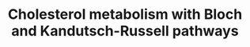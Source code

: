 ---
annotations:
- id: PW:0000454
  parent: classic metabolic pathway
  type: Pathway Ontology
  value: cholesterol biosynthetic pathway
- id: PW:0001304
  parent: classic metabolic pathway
  type: Pathway Ontology
  value: cholesterol metabolic pathway
- id: PW:0000959
  parent: signaling pathway
  type: Pathway Ontology
  value: lipid signaling pathway
authors:
- DeSl
- Eweitz
- Khanspers
communities:
- Lipids
- MetaKids
description: New PW, homology converted
last-edited: 2023-01-18
ndex: 9a7fd629-8b6c-11eb-9e72-0ac135e8bacf
organisms:
- Homo sapiens
redirect_from:
- /index.php/Pathway:WP4718
- /instance/WP4718
- /instance/WP4718_r124755
revision: r124755
schema-jsonld:
- '@context': https://schema.org/
  '@id': https://wikipathways.github.io/pathways/WP4718.html
  '@type': Dataset
  creator:
    '@type': Organization
    name: WikiPathways
  description: New PW, homology converted
  keywords:
  - 14-demethyl-lanosterol
  - 24,25-dihydrolanosterol
  - 24,25-epoxycholesterol
  - 24S-hydroxycholesterol
  - 25-hydroxycholesterol
  - 27-hydroxycholesterol
  - 32-hydroxylanosterol
  - 4,4-dimethylcholest-8-enol
  - 4,4-dimethylcholesta-5,8,24-trienol
  - 4-alpha-methyl-cholest-8-enone
  - 4-alpha-methylcholest-8-enol
  - 4-methyl zymostenol
  - 4beta-hydroxycholesterol
  - 7-dehdrocholesterol
  - 7-dehydodesmosterol
  - 7-oxocholesterol
  - 7alpha-hydroxycholesterol
  - 9Z-palmitoleic acid
  - ABCA1
  - ABCG1
  - ACAT2
  - ACOT2
  - ACSL1
  - ACSL3
  - ACSL4
  - Acetoacetyl-CoA
  - Acetyl-CoA
  - Acyl-CoA
  - CE(16:1)
  - CE(18:1)
  - CH25H
  - CYP27A1
  - CYP46A1
  - CYP51A1
  - Cholestadienol
  - Cholestenone
  - Cholesterol
  - Cholesteryl esters (CE)
  - DHCR24
  - DHCR7
  - Desmosterol
  - Diepoxy-squalene
  - Dimethylallyl-PP
  - EBP
  - ELOVL2
  - ELOVL3
  - ELOVL4
  - ELOVL5
  - FADS1
  - FADS2
  - FASN
  - FDFT1
  - FDPS
  - FF-MAS
  - Farnesyl-PP
  - GGPS1
  - Geranyl-PP
  - HMG-CoA
  - HMGCR
  - HMGCS1
  - HMGCS2
  - HSD17B7
  - IDI1
  - Isopentenyl-PP
  - LBR
  - LSS
  - Lanosterol
  - Lathosterol
  - MSMO1
  - MVD
  - MVK
  - MYLIP
  - Mevalonate-5-P
  - Mevalonate-5-PP
  - Mevalonic acid
  - NR1H2
  - NR1H3
  - NSDHL
  - Oleic acid
  - PMVK
  - PreSqualene
  - SC5D
  - SCD
  - SOAT1
  - SOAT2
  - SQLE
  - SREBF1
  - SREBF2
  - Squalene
  - Squalene-2,3-epoxide
  - TM7SF2
  - Zymostenol
  - Zymosterol
  license: CC0
  name: Cholesterol metabolism with Bloch and Kandutsch-Russell pathways
seo: CreativeWork
title: Cholesterol metabolism with Bloch and Kandutsch-Russell pathways
wpid: WP4718
---